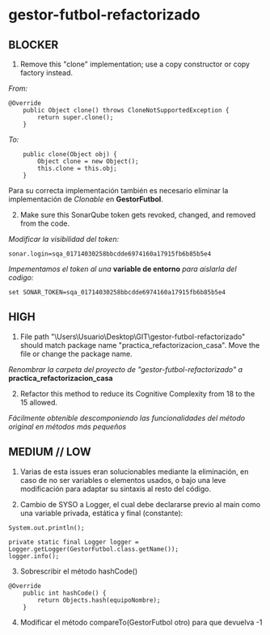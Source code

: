 # gestor-futbol-refactorizado

## BLOCKER

1. Remove this "clone" implementation; use a copy constructor or copy factory instead.

*From:*
```
@Override
    public Object clone() throws CloneNotSupportedException {
        return super.clone();
    }
```
*To:*
```
    public clone(Object obj) {
        Object clone = new Object();
        this.clone = this.obj;
    }
```
Para su correcta implementación también es necesario eliminar la implementación de *Clonable* en **GestorFutbol**.

2. Make sure this SonarQube token gets revoked, changed, and removed from the code.

*Modificar la visibilidad del token:*
```
sonar.login=sqa_01714030258bbcdde6974160a17915fb6b85b5e4
```

*Impementamos el token al una* **variable de entorno** *para aislarla del codigo:*

```
set SONAR_TOKEN=sqa_01714030258bbcdde6974160a17915fb6b85b5e4
```

## HIGH

1. File path "\Users\Usuario\Desktop\GIT\gestor-futbol-refactorizado" should match package name "practica_refactorizacion_casa". Move the file or change the package name.

*Renombrar la carpeta del proyecto de "gestor-futbol-refactorizado" a* **practica_refactorizacion_casa**


2. Refactor this method to reduce its Cognitive Complexity from 18 to the 15 allowed.

*Fácilmente obtenible descomponiendo las funcionalidades del método original en métodos más pequeños*


## MEDIUM // LOW

1. Varias de esta issues eran solucionables mediante la eliminación, en caso de no ser variables o elementos usados, o bajo una leve modificación para adaptar su sintaxis al resto del código.


2. Cambio de SYSO a Logger, el cual debe declararse previo al main como una variable privada, estática y final (constante):
```
System.out.println();
```

```
private static final Logger logger = Logger.getLogger(GestorFutbol.class.getName());
logger.info();
```

3. Sobrescribir el método hashCode()
```
@Override
    public int hashCode() {
        return Objects.hash(equipoNombre);
    }
```

4. Modificar el método compareTo(GestorFutbol otro) para que devuelva -1